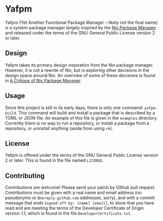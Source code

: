 # Yafpm
Yafpm (Yet Another Functional Package Manager – likely not the final name)
is a system package manager largely inspired by the
[Nix Package Manager](https://nixos.org/) and released under the terms of
the GNU General Public License version 2 or later.

## Design
Yafpm takes its primary design inspiration from the Nix package manager.
However, it is not a rewrite of Nix, but is exploring other decisions in the
design space around Nix. An overview of some of these decisions is found in
[A Critique of Nix Package Manager](https://www.iohannes.us/en/commentary/nix-critique/).

## Usage
Since this project is still in its early days, there is only one command:
`yafpm-build`. This command will build and install a package that is
described by a TOML or JSON file. An example of this file is given in the
`examples` directory. Currently there is no way to run a repository, or
install a package from a repository, or uninstall anything (aside from
using `rm`).

## License
Yafpm is offered under the terms of the GNU General Public License
version 2 or later. This is found in the file named `LICENSE`.

## Contributing
Contributions are welcome! Please send your patch by Github pull request.
Contributions must be given with a real name and email address (no pseudonyms
or `@noreply.github.com` addresses, sorry), and with a commit message that ends
`Signed-off-by: [name] [email]`, to show that you have read and are meeting the
terms of the Developer Certificate of Origin version 1.1, which is found in the
file `DeveloperCertificate.txt`.
